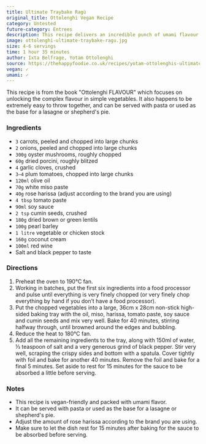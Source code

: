 ```yaml
---
title: Ultimate Traybake Ragù
original_title: Ottolenghi Vegan Recipe
category: Untested
future-category: Entrees
description: This recipe delivers an incredible punch of umami flavour that will satisfy vegans and meat-eaters alike. 
image: ottolenghi-ultimate-traybake-ragu.jpg
size: 4-6 servings
time: 1 hour 35 minutes
author: Ixta Belfrage, Yotam Ottolenghi
source: https://thehappyfoodie.co.uk/recipes/yotam-ottolenghis-ultimate-traybake-ragu/
vegan: ✓
umami: ✓
---
```


This recipe is from the book "Ottolenghi FLAVOUR" which focuses on unlocking the complex flavour in simple vegetables. It also happens to be extremely easy to throw together, and can be served with pasta or used as the base for a lasagne or shepherd's pie. 

### Ingredients

* `3` carrots, peeled and chopped into large chunks
* `2` onions, peeled and chopped into large chunks
* `300g` oyster mushrooms, roughly chopped
* `60g` dried porcini, roughly blitzed
* `4` garlic cloves, crushed
* `3–4` plum tomatoes, chopped into large chunks
* `120ml` olive oil
* `70g` white miso paste
* `40g` rose harissa (adjust according to the brand you are using)
* `4 tbsp` tomato paste
* `90ml` soy sauce
* `2 tsp` cumin seeds, crushed
* `180g` dried brown or green lentils
* `100g` pearl barley
* `1 litre` vegetable or chicken stock
* `160g` coconut cream
* `100ml` red wine
* Salt and black pepper to taste

### Directions

1. Preheat the oven to 190°C fan.
2. Working in batches, put the first six ingredients into a food processor and pulse until everything is very finely chopped (or very finely chop everything by hand if you don’t have a food processor).
3. Put the chopped vegetables into a large, 36cm x 28cm non-stick high-sided baking tray with the oil, miso, harissa, tomato paste, soy sauce and cumin seeds and mix very well. Bake for 40 minutes, stirring halfway through, until browned around the edges and bubbling.
4. Reduce the heat to 180°C fan.
5. Add all the remaining ingredients to the tray, along with 150ml of water, ⅓ teaspoon of salt and a very generous grind of black pepper. Stir very well, scraping the crispy sides and bottom with a spatula. Cover tightly with foil and bake for another 40 minutes. Remove the foil and bake for a final 5 minutes. Set aside to rest for 15 minutes for the sauce to be absorbed a little before serving.

### Notes

- This recipe is vegan-friendly and packed with umami flavor. 
- It can be served with pasta or used as the base for a lasagne or shepherd's pie. 
- Adjust the amount of rose harissa according to the brand you are using.
- Make sure to let the dish rest for 15 minutes after baking for the sauce to be absorbed before serving.